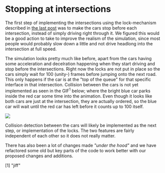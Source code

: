 # Stopping at intersections

The first step of implementing the intersections using the lock-mechanism described in [the last post](2018-03-08.md) was to make the cars stop before each intersection, instead of simply driving right through it. We figured this would be a good action to take to improve the realism of the simulation, since most people would probably slow down a little and not drive headlong into the intersection at full speed.

The simulation looks pretty much like before, apart from the cars having some acceleration and decelration happening when they start driving and stop before the intersections. Right now the locks are not put in place so the cars simply wait for 100 (unity-) frames before jumping onto the next road. This only happens if the car is at the "top of the queue" for that specific interface in that intersection. Collision between the cars is not yet implemented as seen in the GIF<sup>1</sup> below; where the bright blue car parks inside the red car some time into the animation. Even though it looks like both cars are just at the intersection, they are actually ordered, so the blue car will wait until the red car has left before it counts up to 100 itself.    

<img src="https://imgur.com/jlOAQUy.png">

Collision detection between the cars will likely be implemented as the next step, or implementation of the locks. The two features are fairly independent of each other so it does not really matter. 

There has also been a lot of changes made _"under the hood"_ and we have refactored some old but key parts of the code to work better with our proposed changes and additions. 

[1] "jiff"
